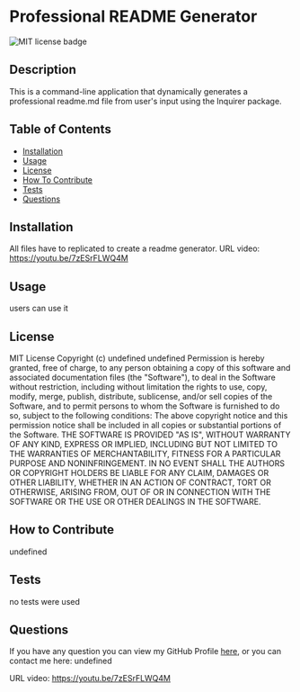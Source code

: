 # Professional README Generator
![MIT license badge](https://img.shields.io/badge/license-MIT-brightgreen)
## Description
This is a command-line application that dynamically generates a professional readme.md file from user's input  using the Inquirer package.
## Table of Contents
- [Installation](#installation)
- [Usage](#usage)
- [License](#license)
- [How To Contribute](#how-to-contribute)
- [Tests](#tests)
- [Questions](#questions)
## Installation
All files have to replicated to create a readme generator.
URL video: https://youtu.be/7zESrFLWQ4M
## Usage
users can use it
## License
MIT License
      Copyright (c) undefined undefined
      Permission is hereby granted, free of charge, to any person obtaining a copy
      of this software and associated documentation files (the "Software"), to deal
      in the Software without restriction, including without limitation the rights
      to use, copy, modify, merge, publish, distribute, sublicense, and/or sell
      copies of the Software, and to permit persons to whom the Software is
      furnished to do so, subject to the following conditions:
      The above copyright notice and this permission notice shall be included in all
      copies or substantial portions of the Software.
      THE SOFTWARE IS PROVIDED "AS IS", WITHOUT WARRANTY OF ANY KIND, EXPRESS OR
      IMPLIED, INCLUDING BUT NOT LIMITED TO THE WARRANTIES OF MERCHANTABILITY,
      FITNESS FOR A PARTICULAR PURPOSE AND NONINFRINGEMENT. IN NO EVENT SHALL THE
      AUTHORS OR COPYRIGHT HOLDERS BE LIABLE FOR ANY CLAIM, DAMAGES OR OTHER
      LIABILITY, WHETHER IN AN ACTION OF CONTRACT, TORT OR OTHERWISE, ARISING FROM,
      OUT OF OR IN CONNECTION WITH THE SOFTWARE OR THE USE OR OTHER DEALINGS IN THE
      SOFTWARE.
## How to Contribute
undefined
## Tests
no tests were used
## Questions
If you have any question you can view my GitHub Profile [here](https://www.github.com/NazikBestCoder), or you can contact me here: undefined

URL video: https://youtu.be/7zESrFLWQ4M
